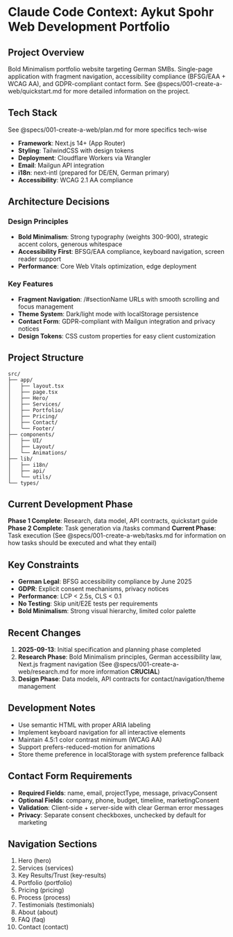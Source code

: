 # Claude Code Context: Aykut Spohr Web Development Portfolio

## Project Overview
Bold Minimalism portfolio website targeting German SMBs. Single-page application with fragment navigation, accessibility compliance (BFSG/EAA + WCAG AA), and GDPR-compliant contact form.
See @specs/001-create-a-web/quickstart.md for more detailed information on the project.

## Tech Stack
See @specs/001-create-a-web/plan.md for more specifics tech-wise
- **Framework**: Next.js 14+ (App Router)
- **Styling**: TailwindCSS with design tokens
- **Deployment**: Cloudflare Workers via Wrangler
- **Email**: Mailgun API integration
- **i18n**: next-intl (prepared for DE/EN, German primary)
- **Accessibility**: WCAG 2.1 AA compliance

## Architecture Decisions

### Design Principles
- **Bold Minimalism**: Strong typography (weights 300-900), strategic accent colors, generous whitespace
- **Accessibility First**: BFSG/EAA compliance, keyboard navigation, screen reader support
- **Performance**: Core Web Vitals optimization, edge deployment

### Key Features
- **Fragment Navigation**: /#sectionName URLs with smooth scrolling and focus management
- **Theme System**: Dark/light mode with localStorage persistence
- **Contact Form**: GDPR-compliant with Mailgun integration and privacy notices
- **Design Tokens**: CSS custom properties for easy client customization

## Project Structure
```
src/
├── app/
│   ├── layout.tsx
│   ├── page.tsx
│   ├── Hero/
│   ├── Services/
│   ├── Portfolio/
│   ├── Pricing/
│   ├── Contact/
│   └── Footer/
├── components/
│   ├── UI/
│   ├── Layout/
│   └── Animations/
├── lib/
│   ├── i18n/
│   ├── api/
│   └── utils/
└── types/
```

## Current Development Phase
**Phase 1 Complete**: Research, data model, API contracts, quickstart guide
**Phase 2 Complete**: Task generation via /tasks command
**Current Phase**: Task execution (See @specs/001-create-a-web/tasks.md for information on how tasks should be executed and what they entail)

## Key Constraints
- **German Legal**: BFSG accessibility compliance by June 2025
- **GDPR**: Explicit consent mechanisms, privacy notices
- **Performance**: LCP < 2.5s, CLS < 0.1
- **No Testing**: Skip unit/E2E tests per requirements
- **Bold Minimalism**: Strong visual hierarchy, limited color palette

## Recent Changes
1. **2025-09-13**: Initial specification and planning phase completed
2. **Research Phase**: Bold Minimalism principles, German accessibility law, Next.js fragment navigation (See @specs/001-create-a-web/research.md for more information **CRUCIAL**)
3. **Design Phase**: Data models, API contracts for contact/navigation/theme management

## Development Notes
- Use semantic HTML with proper ARIA labeling
- Implement keyboard navigation for all interactive elements
- Maintain 4.5:1 color contrast minimum (WCAG AA)
- Support prefers-reduced-motion for animations
- Store theme preference in localStorage with system preference fallback

## Contact Form Requirements
- **Required Fields**: name, email, projectType, message, privacyConsent
- **Optional Fields**: company, phone, budget, timeline, marketingConsent
- **Validation**: Client-side + server-side with clear German error messages
- **Privacy**: Separate consent checkboxes, unchecked by default for marketing

## Navigation Sections
1. Hero (hero)
2. Services (services)
3. Key Results/Trust (key-results)
4. Portfolio (portfolio)
5. Pricing (pricing)
6. Process (process)
7. Testimonials (testimonials)
8. About (about)
9. FAQ (faq)
10. Contact (contact)